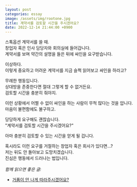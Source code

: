```yaml
---
layout: post
categories: essay
image: /assets/img/rootone.jpg
title: 계약서를 검토할 시간을 주시겠어요?
date: 2022-12-14 21:44:00 +0900
---
```


스톡옵션 계약서를 쓸 때.  
창업자 혹은 인사 담당자와 회의실에 들어갑니다.  
계약서를 보며 약간의 설명을 들은 뒤에 싸인을 요구받습니다.

이상하다.  
이렇게 중요하고 어려운 계약서를 지금 슬쩍 읽어보고 싸인을 하라고?

무례한 행동입니다.  
상대방을 존중한다면 절대 그렇게 할 수 없거든요.  
검토할 시간을 충분히 줘야지.

이런 상황에서 어쩔 수 없이 싸인을 하는 사람이 무척 많다는 것을 압니다.  
마음이 불편함에도 불구하고.

당당하게 요구해도 괜찮습니다.  
"계약서를 검토할 시간을 주시겠어요?"

아마 충분히 검토할 수 있는 시간을 얻게 될 겁니다.

혹시라도 이런 요구를 거절하는 창업자 혹은 회사가 있다면...?  
저는 뒤도 안 돌아보고 도망치겠습니다.  
진심은 행동에서 드러나는 법입니다.
<br>
<br>
*함께 읽으면 좋은 글:*
* [거품이 안 나게 따라주시겠어요?](https://brunch.co.kr/@buildingking/101)